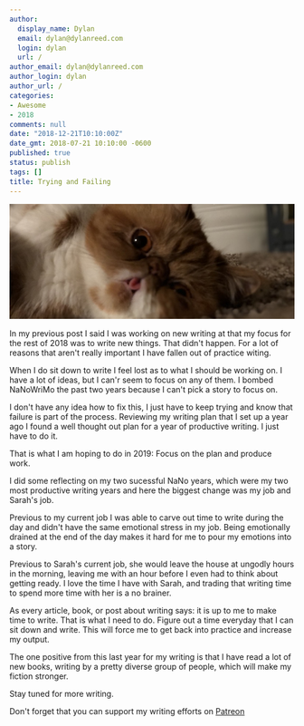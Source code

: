 ```yaml
---
author:
  display_name: Dylan
  email: dylan@dylanreed.com
  login: dylan
  url: /
author_email: dylan@dylanreed.com
author_login: dylan
author_url: /
categories:
- Awesome
- 2018
comments: null
date: "2018-12-21T10:10:00Z"
date_gmt: 2018-07-21 10:10:00 -0600
published: true
status: publish
tags: []
title: Trying and Failing
---
```

![Trying and Failing - Picture of my cat Ramona being beautiful](https://raw.githubusercontent.com/dylanreed/dylan.blog/gh-pages/images/ramona.jpg)

In my previous post I said I was working on new writing at that my focus for the rest of 2018 was to write new things. That didn't happen. For a lot of reasons that aren't really important I have fallen out of practice witing. 

When I do sit down to write I feel lost as to what I should be working on. I have a lot of ideas, but I can'r seem to focus on any of them. I bombed NaNoWriMo the past two years because I can't pick a story to focus on. 

I don't have any idea how to fix this, I just have to keep trying and know that failure is part of the process. Reviewing my writing plan that I set up a year ago I found a well thought out plan for a year of productive writing. I just have to do it. 

That is what I am hoping to do in 2019: Focus on the plan and produce work. 

I did some reflecting on my two sucessful NaNo years, which were my two most productive writing years and here the biggest change was my job and Sarah's job. 

Previous to my current job I was able to carve out time to write during the day and didn't have the same emotional stress in my job. Being emotionally drained at the end of the day makes it hard for me to pour my emotions into a story. 

Previous to Sarah's current job, she would leave the house at ungodly hours in the morning, leaving me with an hour before I even had to think about getting ready. I love the time I have with Sarah, and trading that writing time to spend more time with her is a no brainer.

As every article, book, or post about writing says: it is up to me to make time to write. That is what I need to do. Figure out a time everyday that I can sit down and write. This will force me to get back into practice and increase my output. 

The one positive from this last year for my writing is that I have read a lot of new books, writing by a pretty diverse group of people, which will make my fiction stronger. 

Stay tuned for more writing. 

Don't forget that you can support my writing efforts on [Patreon](https://www.patreon.com/dylanreed)